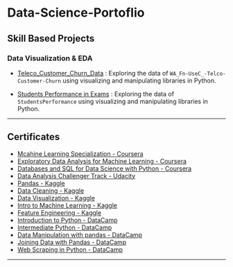 # Data-Science-Portoflio #

## Skill Based Projects ##

### Data Visualization & EDA ###

* [Teleco_Customer_Churn_Data](https://github.com/MohamedBadwy360/Data-Science-Portoflio/tree/main/EDA/01.%20Teleco_Customer_Churn_Data) : Exploring the data of `WA_Fn-UseC_-Telco-Customer-Churn` using visualizing and manipulating libraries in Python.

* [Students Performance in Exams](https://github.com/MohamedBadwy360/Data-Science-Portoflio/tree/main/EDA/02.%20Students_Performance_in_Exams) : Exploring the data of `StudentsPerformance` using visualizing and manipulating libraries in Python.

---

## Certificates ##

* [Mcahine Learning Specialization - Coursera](https://www.coursera.org/account/accomplishments/specialization/XRZ2SVJVHGGN)
* [Exploratory Data Analysis for Machine Learning - Coursera](https://www.coursera.org/account/accomplishments/verify/UMPLY7VW2J6Y)
* [Databases and SQL for Data Science with Python - Coursera](https://www.coursera.org/account/accomplishments/verify/SCQSRGHM3EV6)
* [Data Analysis Challenger Track - Udacity](https://s3-us-west-2.amazonaws.com/udacity-printer/production/certificates/0a5bc481-5928-4415-809f-1394d2a70b42.pdf)
* [Pandas - Kaggle](https://www.kaggle.com/learn/certification/mohamedbadwy/pandas)
* [Data Cleaning - Kaggle](https://www.kaggle.com/learn/certification/mohamedbadwy/data-cleaning)
* [Data Visualization - Kaggle](https://www.kaggle.com/learn/certification/mohamedbadwy/data-visualization)
* [Intro to Machine Learning - Kaggle](https://www.kaggle.com/learn/certification/mohamedbadwy/intro-to-machine-learning)
* [Feature Engineering - Kaggle](https://www.kaggle.com/learn/certification/mohamedbadwy/feature-engineering)
* [Introduction to Python - DataCamp](https://www.datacamp.com/statement-of-accomplishment/course/f106295c2066184bb2700c5c8b9c9a2ed83be882?share=true)
* [Intermediate Python - DataCamp](https://www.datacamp.com/statement-of-accomplishment/course/f106295c2066184bb2700c5c8b9c9a2ed83be882?share=true)
* [Data Manipulation with pandas - DataCamp](https://www.datacamp.com/statement-of-accomplishment/course/6f5a0e86f2b5ad735744e16ebafd686658dbef8b?share=true)
* [Joining Data with Pandas - DataCamp](https://www.datacamp.com/statement-of-accomplishment/course/0ef8d10267c114c5e7039106c2885b46e2e087ff?share=true)
* [Web Scraping in Python - DataCamp](https://www.datacamp.com/statement-of-accomplishment/course/f5b3abef20eefbb668db17c568b1b777fdcdb34c)


---
